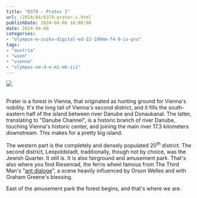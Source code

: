 ```yaml
---
title: "6379 - Prater I"
url: /2024/04/6379-prater-i.html
publishDate: 2024-04-08 18:00:00
date: 2024-04-08
categories:
- "olympus-m-zuiko-digital-ed-12-100mm-f4-0-is-pro"
tags:
- "austria"
- "wien"
- "vienna"
- "olympus-om-d-e-m1-mk-iii"
---
```

<div class="container">
<div class="center"><a target="_blank" href="https://d25zfm9zpd7gm5.cloudfront.net/1200x1200/2020/20200823_150134_lr.jpg"><img class="webfeedsFeaturedVisual" src="https://d25zfm9zpd7gm5.cloudfront.net/0600x0600/2020/20200823_150134_lr.jpg" /></a></div>
</div>
<br />

Prater is a forest in Vienna, that originated as hunting
ground for Vienna's nobility. It's the long tail of Vienna's
second district, and it fills the south-eastern half of the
island between river Danube and Donaukanal. The latter,
translating to "Danube Channel", is a historic branch of
river Danube, touching Vienna's historic center, and
joining the main river 17.3 kilometers downstream. This
makes for a pretty big island.

The western part is the completely and densely populated
20<sup>th</sup> district. The second district, Leopoldstadt,
traditionally, though not by choice, was the Jewish Quarter.
It still is. It is also fairground and amusement park.
That's also where you find Riesenrad, the ferris wheel
famous from The Third Man's "[ant
dialoge](https://medium.com/@ConwayHall/the-third-man-dda88abdb96)",
a scene heavily influenced by Orson Welles and with Graham
Greene's blessing.

East of the amusement park the forest begins, and that's
where we are.
